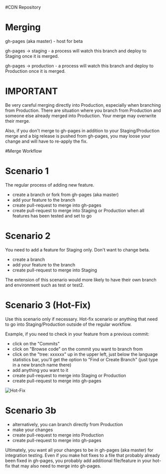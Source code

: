 #CDN Repository

Merging
=======
gh-pages (aka master) - host for beta

gh-pages -> staging - a process will watch this branch and deploy to Staging once it is merged.

gh-pages -> production - a process will watch this branch and deploy to Production once it is merged.

IMPORTANT
=========
Be very careful merging directly into Production, especially when branching from Production.  There are situation where you branch from Production and someone else already merged into Production.  Your merge may overwrite their merge.

Also, if you don't merge to gh-pages in addition to your Staging/Production merge and a big release is pushed from gh-pages, you may loose your change and will have to re-apply the fix.

#Merge Workflow

Scenario 1
===========
The regular process of adding new feature.

- create a branch or fork from gh-pages (aka master)
- add your feature to the branch
- create pull-request to merge into gh-pages
- create pull-request to merge into Staging or Production when all features has been tested and set to go

Scenario 2
===========
You need to add a feature for Staging only.  Don't want to change beta.

- create a branch
- add your feature to the branch
- create pull-request to merge into Staging

The extension of this scenario would more likely to have their own branch and environment such as test or test2.

Scenario 3 (Hot-Fix)
====================
Use this scenario only if necessary.  Hot-fix scenario or anything that need to go into Staging/Production outside of the regular workflow.

Example, if you need to check in your feature from a previous commit:

- click on the "Commits"
- click on "Browse code" on the commit you want to branch from
- click on the "tree: xxxxxx" up in the upper left, just below the language statistics bar, you'll get the option to "Find or Create Branch" (just type in a new branch name there) 
- add anything you want to it
- create pull-request to merge into Staging or Production
- create pull-request to merge into gh-pages

![Hot-Fix](http://i.stack.imgur.com/JMRGs.png)

Scenario 3b
===========

- alternatively, you can branch directly from Production
- make your changes
- create pull-request to merge into Production
- create pull-request to merge into gh-pages


Ultimately, you want all your changes to be in gh-pages (aka master) for integration testing.  Even if you make hot fixes to a file that probably already been fixed in gh-pages, you probably add additional file/feature in your hot-fix that may also need to merge into gh-pages.
